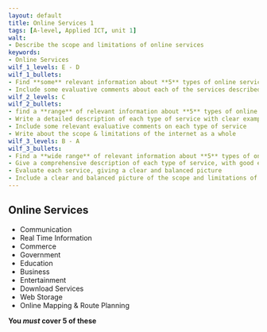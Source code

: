 ```yaml
---
layout: default
title: Online Services 1
tags: [A-level, Applied ICT, unit 1]
walt:
- Describe the scope and limitations of online services
keywords:
- Online Services
wilf_1_levels: E - D
wilf_1_bullets:
- Find **some** relevant information about **5** types of online service
- Include some evaluative comments about each of the services described
wilf_2_levels: C
wilf_2_bullets:
- find a **range** of relevant information about **5** types of online service
- Write a detailed description of each type of service with clear examples
- Include some relevant evaluative comments on each type of service
- Write about the scope & limitations of the internet as a whole
wilf_3_levels: B - A
wilf_3_bullets:
- Find a **wide range** of relevant information about **5** types of online service
- Give a comprehensive description of each type of service, with good examples
- Evaluate each service, giving a clear and balanced picture
- Include a clear and balanced picture of the scope and limitations of the internet as a whole
---
```


## Online Services

* Communication
* Real Time Information
* Commerce
* Government
* Education
* Business
* Entertainment
* Download Services
* Web Storage
* Online Mapping & Route Planning

**You *must* cover 5 of these**